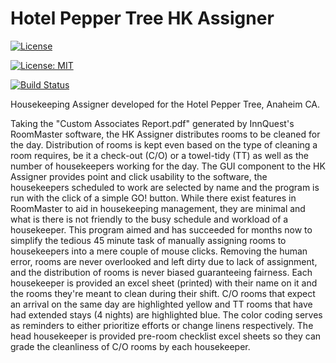 # Hotel Pepper Tree HK Assigner
[![License](https://img.shields.io/badge/License-Apache%202.0-blue.svg)](https://opensource.org/licenses/Apache-2.0)

[![License: MIT](https://img.shields.io/badge/License-MIT-yellow.svg)](https://opensource.org/licenses/MIT)

[![Build Status](https://travis-ci.org/andresg8/Pepper-Tree-HK-Assigner.svg?branch=master)](https://travis-ci.org/andresg8/Pepper-Tree-HK-Assigner)

Housekeeping Assigner developed for the Hotel Pepper Tree, Anaheim CA.

Taking the "Custom Associates Report.pdf" generated by InnQuest's RoomMaster software, the HK Assigner distributes rooms to be cleaned for the day. 
Distribution of rooms is kept even based on the type of cleaning a room requires, be it a check-out (C/O) or a towel-tidy (TT) as well as the number of housekeepers working for the day.
The GUI component to the HK Assigner provides point and click usability to the software, the housekeepers scheduled to work are selected by name and the program is run with the click of a simple GO! button. 
While there exist features in RoomMaster to aid in housekeeping management, they are minimal and what is there is not friendly to the busy schedule and workload of a housekeeper. 
This program aimed and has succeeded for months now to simplify the tedious 45 minute task of manually assigning rooms to housekeepers into a mere couple of mouse clicks. 
Removing the human error, rooms are never overlooked and left dirty due to lack of assignment, and the distribution of rooms is never biased guaranteeing fairness. 
Each housekeeper is provided an excel sheet (printed) with their name on it and the rooms they're meant to clean during their shift. C/O rooms that expect an arrival on the same day are highlighted yellow and TT rooms that have had extended stays (4 nights) are highlighted blue. The color coding serves as reminders to either prioritize efforts or change linens respectively. 
The head housekeeper is provided pre-room checklist excel sheets so they can grade the cleanliness of C/O rooms by each housekeeper. 
